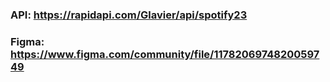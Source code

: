 ### API: https://rapidapi.com/Glavier/api/spotify23

### Figma: https://www.figma.com/community/file/1178206974820059749
